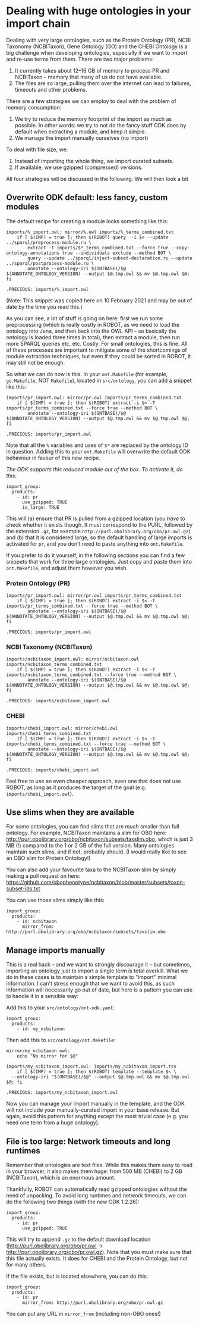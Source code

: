 # Dealing with huge ontologies in your import chain

Dealing with very large ontologies, such as the Protein Ontology (PR), NCBI Taxonomy (NCBITaxon), Gene Ontology (GO) and the CHEBI Ontology is a big challenge when developing ontologies, especially if we want to import and re-use terms from them. There are two major problems:
1. It currently takes about 12–16 GB of memory to process PR and NCBITaxon – memory that many of us do not have available.
2. The files are so large, pulling them over the internet can lead to failures, timeouts and other problems. 

There are a few strategies we can employ to deal with the problem of memory consumption:
1. We try to reduce the memory footprint of the import as much as possible. In other words: we try to not do the fancy stuff ODK does by default when extracting a module, and keep it simple.
2. We manage the import manually ourselves (no import)

To deal with file size, we:
1. Instead of importing the whole thing, we import curated subsets.
2. If available, we use gzipped (compressed) versions.

All four strategies will be discussed in the following. We will then look a bit 

## Overwrite ODK default: less fancy, custom modules

The default recipe for creating a module looks something like this:

```
imports/%_import.owl: mirror/%.owl imports/%_terms_combined.txt
	if [ $(IMP) = true ]; then $(ROBOT) query  -i $< --update ../sparql/preprocess-module.ru \
		extract -T imports/$*_terms_combined.txt --force true --copy-ontology-annotations true --individuals exclude --method BOT \
		query --update ../sparql/inject-subset-declaration.ru --update ../sparql/postprocess-module.ru \
		annotate --ontology-iri $(ONTBASE)/$@ $(ANNOTATE_ONTOLOGY_VERSION) --output $@.tmp.owl && mv $@.tmp.owl $@; fi

.PRECIOUS: imports/%_import.owl
```
(Note: This snippet was copied here on 10 February 2021 and may be out of date by the time you read this.)

As you can see, a lot of stuff is going on here: first we run some preprocessing (which is really costly in ROBOT, as we need to load the ontology into Jena, and then back into the OWL API – so basically the ontology is loaded three times in total), then extract a module, then run more SPARQL queries etc, etc. Costly. For small ontologies, this is fine. All of these processes are important to mitigate some of the shortcomings of module extraction techniques, but even if they could be sorted in ROBOT, it may still not be enough.

So what we can do now is this. In your `ont.Makefile` (for example, `go.Makefile`, NOT `Makefile`), located in `src/ontology`, you can add a snippet like this:

```
imports/pr_import.owl: mirror/pr.owl imports/pr_terms_combined.txt
	if [ $(IMP) = true ]; then $(ROBOT) extract -i $< -T imports/pr_terms_combined.txt --force true --method BOT \
		annotate --ontology-iri $(ONTBASE)/$@ $(ANNOTATE_ONTOLOGY_VERSION) --output $@.tmp.owl && mv $@.tmp.owl $@; fi

.PRECIOUS: imports/pr_import.owl
```

Note that all the `%` variables and uses of `$*` are replaced by the ontology ID in question. Adding this to your `ont.Makefile` will overwrite the default ODK behaviour in favour of this new recipe.

_The ODK supports this reduced module out of the box. To activate it, do this:_

```
import_group:
  products: 
    - id: pr
      use_gzipped: TRUE
      is_large: TRUE
```

This will (a) ensure that PR is pulled from a gzipped location (you _have_ to check whether it exists though. It must correspond to the PURL, followed by the extension `.gz`, for example `http://purl.obolibrary.org/obo/pr.owl.gz`) and (b) that it is considered large, so the default handling of large imports is activated for `pr`, and you don't need to paste anything into `ont.Makefile`.

If you prefer to do it yourself, in the following sections you can find a few snippets that work for three large ontologies. Just copy and paste them into `ont.Makefile`, and adjust them however you wish.

### Protein Ontology (PR)

```
imports/pr_import.owl: mirror/pr.owl imports/pr_terms_combined.txt
	if [ $(IMP) = true ]; then $(ROBOT) extract -i $< -T imports/pr_terms_combined.txt --force true --method BOT \
		annotate --ontology-iri $(ONTBASE)/$@ $(ANNOTATE_ONTOLOGY_VERSION) --output $@.tmp.owl && mv $@.tmp.owl $@; fi

.PRECIOUS: imports/pr_import.owl
```

### NCBI Taxonomy (NCBITaxon)

```
imports/ncbitaxon_import.owl: mirror/ncbitaxon.owl imports/ncbitaxon_terms_combined.txt
	if [ $(IMP) = true ]; then $(ROBOT) extract -i $< -T imports/ncbitaxon_terms_combined.txt --force true --method BOT \
		annotate --ontology-iri $(ONTBASE)/$@ $(ANNOTATE_ONTOLOGY_VERSION) --output $@.tmp.owl && mv $@.tmp.owl $@; fi

.PRECIOUS: imports/ncbitaxon_import.owl
```

### CHEBI

```
imports/chebi_import.owl: mirror/chebi.owl imports/chebi_terms_combined.txt
	if [ $(IMP) = true ]; then $(ROBOT) extract -i $< -T imports/chebi_terms_combined.txt --force true --method BOT \
		annotate --ontology-iri $(ONTBASE)/$@ $(ANNOTATE_ONTOLOGY_VERSION) --output $@.tmp.owl && mv $@.tmp.owl $@; fi

.PRECIOUS: imports/chebi_import.owl
```

Feel free to use an even cheaper approach, even one that does not use ROBOT, as long as it produces the target of the goal (e.g. `imports/chebi_import.owl`).

## Use slims when they are available

For some ontologies, you can find slims that are _much_ smaller than full ontology. For example, NCBITaxon maintains a slim for OBO here: http://purl.obolibrary.org/obo/ncbitaxon/subsets/taxslim.obo, which is just 3 MB (!) compared to the 1 or 2 GB of the full version. Many ontologies maintain such slims, and if not, probably should. (I would really like to see an OBO slim for Protein Ontology!)

You can also add your favourite taxa to the NCBITaxon slim by simply making a pull request on here: https://github.com/obophenotype/ncbitaxon/blob/master/subsets/taxon-subset-ids.txt

You can use those slims simply like this:

```
import_group:
  products: 
    - id: ncbitaxon
      mirror_from: http://purl.obolibrary.org/obo/ncbitaxon/subsets/taxslim.obo
```

## Manage imports manually

This is a real hack – and we want to strongly discourage it – but sometimes, importing an ontology just to import a single term is total overkill. What we do in these cases is to maintain a simple template to "import" minimal information. I can't stress enough that we want to avoid this, as such information will necessarily go out of date, but here is a pattern you can use to handle it in a sensible way:

Add this to your `src/ontology/ont-odk.yaml`:

```
import_group:
  products: 
    - id: my_ncbitaxon
```

Then add this to `src/ontology/ont.Makefile`:

```
mirror/my_ncbitaxon.owl:
	echo "No mirror for $@"

imports/my_ncbitaxon_import.owl: imports/my_ncbitaxon_import.tsv
	if [ $(IMP) = true ]; then $(ROBOT) template --template $< \
  --ontology-iri "$(ONTBASE)/$@" --output $@.tmp.owl && mv $@.tmp.owl $@; fi

.PRECIOUS: imports/my_ncbitaxon_import.owl
```

Now you can manage your import manually in the template, and the ODK will not include your manually-curated import in your base release. But again, avoid this pattern for anything except the most trivial case (e.g. you need one term from a huge ontology).


## File is too large: Network timeouts and long runtimes

Remember that ontologies are text files. While this makes them easy to read in your browser, it also makes them huge: from 500 MB (CHEBI) to 2 GB (NCBITaxon), which is an enormous amount.

Thankfully, ROBOT can automatically read gzipped ontologies without the need of unpacking. To avoid long runtimes and network timeouts, we can do the following two things (with the new ODK 1.2.26):

```
import_group:
  products: 
    - id: pr
      use_gzipped: TRUE
```
This will try to append `.gz` to the default download location (http://purl.obolibrary.org/obo/pr.owl &rarr; http://purl.obolibrary.org/obo/pr.owl.gz). Note that you must make sure that this file actually exists. It does for CHEBI and the Protein Ontology, but not for many others.

If the file exists, but is located elsewhere, you can do this:

```
import_group:
  products: 
    - id: pr
      mirror_from: http://purl.obolibrary.org/obo/pr.owl.gz
```

You can put any URL in `mirror_from` (including non-OBO ones!)

